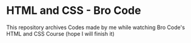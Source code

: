 # HTML and CSS - Bro Code
 This repository archives Codes made by me while watching Bro Code's HTML and CSS Course
 (hope I will finish it)
